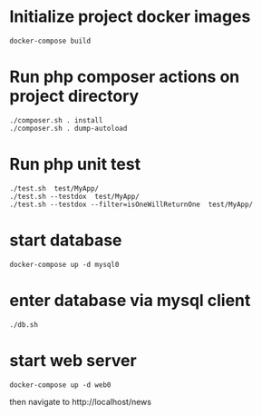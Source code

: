 
# Initialize project docker images
```
docker-compose build
```


# Run php composer actions on project directory
```
./composer.sh . install
./composer.sh . dump-autoload
```

# Run php unit test
```
./test.sh  test/MyApp/
./test.sh --testdox  test/MyApp/
./test.sh --testdox --filter=isOneWillReturnOne  test/MyApp/
```

# start database
```
docker-compose up -d mysql0
```

# enter database via mysql client
```
./db.sh
```


# start web server
```
docker-compose up -d web0
```
then navigate to http://localhost/news
